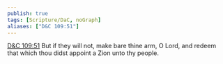 ```yaml
---
publish: true
tags: [Scripture/DaC, noGraph]
aliases: ["D&C 109:51"]
---
```

[D&C 109:51](https://churchofjesuschrist.org/study/scriptures/dc-testament/dc/109?lang=eng&id=p51#p51) But if they will not, make bare thine arm, O Lord, and redeem that which thou didst appoint a Zion unto thy people.
